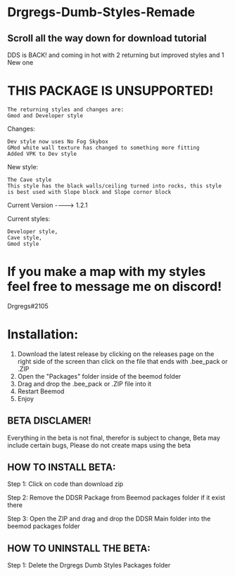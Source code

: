 # Drgregs-Dumb-Styles-Remade
## Scroll all the way down for download tutorial
DDS is BACK! and coming in hot with 2 returning but improved styles and 1 New one

# THIS PACKAGE IS UNSUPPORTED!


```
The returning styles and changes are:
Gmod and Developer style
```

Changes:
```
Dev style now uses No Fog Skybox
GMod white wall texture has changed to something more fitting
Added VPK to Dev style
```

New style:
```
The Cave style
This style has the black walls/ceiling turned into rocks, this style is best used with Slope block and Slope cornor block
```



Current Version ----> 1.2.1

Current styles:
```
Developer style,
Cave style,
Gmod style
```

# If you make a map with my styles feel free to message me on discord!

Drgregs#2105







# Installation:
1. Download the latest release by clicking on the releases page on the right side of the screen than click on the file that ends with .bee_pack or .ZIP
2. Open the "Packages" folder inside of the beemod folder
3. Drag and drop the .bee_pack or .ZIP file into it
4. Restart Beemod
5. Enjoy


## BETA DISCLAMER!
Everything in the beta is not final, therefor is subject to change, Beta may include certain bugs, Please do not create maps using the beta

## HOW TO INSTALL BETA:
Step 1:
Click on code than download zip

Step 2:
Remove the DDSR Package from Beemod packages folder if it exist there

Step 3:
Open the ZIP and drag and drop the DDSR Main folder into the beemod packages folder


## HOW TO UNINSTALL THE BETA:

Step 1: Delete the Drgregs Dumb Styles Packages folder
